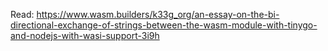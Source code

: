 Read:
https://www.wasm.builders/k33g_org/an-essay-on-the-bi-directional-exchange-of-strings-between-the-wasm-module-with-tinygo-and-nodejs-with-wasi-support-3i9h
